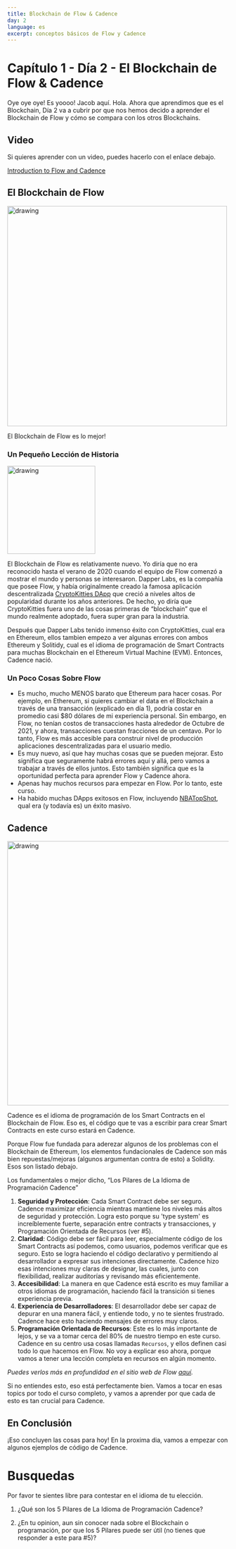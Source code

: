 ```yaml
---
title: Blockchain de Flow & Cadence
day: 2
language: es
excerpt: conceptos básicos de Flow y Cadence
---
```


# Capítulo 1 - Día 2 - El Blockchain de Flow & Cadence

Oye oye oye! Es yoooo! Jacob aquí. Hola. Ahora que aprendimos que es el Blockchain, Día 2 va a cubrir por que nos hemos decido a aprender el Blockchain de Flow y cómo se compara con los otros Blockchains.

## Video

Si quieres aprender con un video, puedes hacerlo con el enlace debajo.

[Introduction to Flow and Cadence](https://www.youtube.com/watch?v=iVevnipJbHo)

## El Blockchain de Flow

<img src="/courses/beginner-cadence/flowb.png" alt="drawing" width="500"/>

El Blockchain de Flow es lo mejor!

### Un Pequeño Lección de Historia

<img src="/courses/beginner-cadence/cryptokitty.png" alt="drawing" width="200"/>

El Blockchain de Flow es relativamente nuevo. Yo diría que no era reconocido hasta el verano de 2020 cuando el equipo de Flow comenzó a mostrar el mundo y personas se interesaron. Dapper Labs, es la compañía que posee Flow, y había originalmente creado la famosa aplicación descentralizada [CryptoKitties DApp](https://www.cryptokitties.co/) que creció a niveles altos de popularidad durante los años anteriores. De hecho, yo diría que CryptoKitties fuera uno de las cosas primeras de “blockchain” que el mundo realmente adoptado, fuera super gran para la industria.

Después que Dapper Labs tenido inmenso éxito con CryptoKitties, cual era en Ethereum, ellos tambien empezo a ver algunas errores con ambos Ethereum y Solitidy, cual es el idioma de programación de Smart Contracts para muchas Blockchain en el Ethereum Virtual Machine (EVM). Entonces, Cadence nació.

### Un Poco Cosas Sobre Flow

- Es mucho, mucho MENOS barato que Ethereum para hacer cosas. Por ejemplo, en Ethereum, si quieres cambiar el data en el Blockchain a través de una transacción (explicado en día 1), podría costar en promedio casi $80 dólares de mi experiencia personal. Sin embargo, en Flow, no tenían costos de transacciones hasta alrededor de Octubre de 2021, y ahora, transacciones cuestan fracciones de un centavo. Por lo tanto, Flow es más accesible para construir nivel de producción aplicaciones descentralizadas para el usuario medio.
- Es muy nuevo, así que hay muchas cosas que se pueden mejorar. Esto significa que seguramente habrá errores aquí y allá, pero vamos a trabajar a través de ellos juntos. Esto también significa que es la oportunidad perfecta para aprender Flow y Cadence ahora.
- Apenas hay muchos recursos para empezar en Flow. Por lo tanto, este curso.
- Ha habido muchas DApps exitosos en Flow, incluyendo [NBATopShot](https://nbatopshot.com/), qual era (y todavía es) un éxito masivo.

## Cadence

<img src="/courses/beginner-cadence/cadence.png" alt="drawing" width="600"/>

Cadence es el idioma de programación de los Smart Contracts en el Blockchain de Flow. Eso es, el código que te vas a escribir para crear Smart Contracts en este curso estará en Cadence.

Porque Flow fue fundada para aderezar algunos de los problemas con el Blockchain de Ethereum, los elementos fundacionales de Cadence son más bien repuestas/mejoras (algunos argumentan contra de esto) a Solidity. Esos son listado debajo.

Los fundamentales o mejor dicho, “Los Pilares de La Idioma de Programación Cadence”

1. **Seguridad y Protección**: Cada Smart Contract debe ser seguro. Cadence maximizar eficiencia mientras mantiene los niveles más altos de seguridad y protección. Logra esto porque su 'type system' es increíblemente fuerte, separación entre contracts y transacciones, y Programación Orientada de Recursos (ver #5).
2. **Claridad**: Código debe ser fácil para leer, especialmente código de los Smart Contracts así podemos, como usuarios, podemos verificar que es seguro. Esto se logra haciendo el código declarativo y permitiendo al desarrollador a expresar sus intenciones directamente. Cadence hizo esas intenciones muy claras de designar, las cuales, junto con flexibilidad, realizar auditorías y revisando más eficientemente.
3. **Accesibilidad**: La manera en que Cadence está escrito es muy familiar a otros idiomas de programación, haciendo fácil la transición si tienes experiencia previa.
4. **Experiencia de Desarrolladores**: El desarrollador debe ser capaz de depurar en una manera fácil, y entiende todo, y no te sientes frustrado. Cadence hace esto haciendo mensajes de errores muy claros.
5. **Programación Orientada de Recursos**: Este es lo más importante de lejos, y se va a tomar cerca del 80% de nuestro tiempo en este curso. Cadence en su centro usa cosas llamadas `Recursos`, y ellos definen casi todo lo que hacemos en Flow. No voy a explicar eso ahora, porque vamos a tener una lección completa en recursos en algún momento.

_Puedes verlos más en profundidad en el sitio web de Flow [aquí](https://docs.onflow.org/cadence/#cadences-programming-language-pillars)._

Si no entiendes esto, eso está perfectamente bien. Vamos a tocar en esas topics por todo el curso completo, y vamos a aprender por que cada de esto es tan crucial para Cadence.

## En Conclusión

¡Eso concluyen las cosas para hoy! En la proxima dia, vamos a empezar con algunos ejemplos de código de Cadence.

# Busquedas

Por favor te sientes libre para contestar en el idioma de tu elección.

1. ¿Qué son los 5 Pilares de La Idioma de Programación Cadence?

2. ¿En tu opinion, aun sin conocer nada sobre el Blockchain o programación, por que los 5 Pilares puede ser útil (no tienes que responder a este para #5)?
